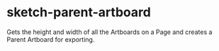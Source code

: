 # sketch-parent-artboard
Gets the height and width of all the Artboards on a Page and creates a Parent Artboard for exporting.
